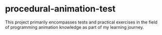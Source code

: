# procedural-animation-test
This project primarily encompasses tests and practical exercises in the field of programming animation knowledge as part of my learning journey.
